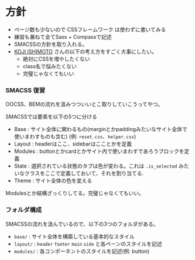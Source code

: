 # 方針

- ページ数も少ないので CSSフレームワーク は使わずに書いてみる
- 練習も兼ねて全てSass + Compassで記述
- SMACSSの方針を取り入れる。
- [KOJI ISHIMOTO](http://t32k.me/mol/log/the-perfect-css-i-thought/) さんの以下の考え方をすごく大事にしたい。
    - 絶対にCSSを増やしたくない
    - class名で悩みたくない
    - 完璧じゃなくてもいい


### SMACSS 復習

OOCSS、BEMの流れを汲みつついいとこ取りしていこうってやつ。

SMACSSでは要素を以下の5つに分ける

- Base : サイト全体に関わるもの(marginとかpaddingみたいなサイト全体で使いまわすものも含む) (例: `reset.css`、`helper.css`)
- Layout : headerはここ、sidebarはこことかを定義
- Modules : buttonとかcardとかサイト内で使いまわすであろうブロックを定義
- State : 選択されている状態のタブは色が変わる。これは `.is_selected` みたいなクラスをここで定義しておいて、それを割り当てる.
- Theme : サイト全体の色を変える

Modulesとか結構ざっくりしてる。完璧じゃなくてもいい。


### フォルダ構成

SMACSSの流れを汲んでいるので、以下の3つのフォルダがある。

- `base/` : サイト全体を構築している基本的なスタイル
- `layout/` : `header` `footer` `main` `side` と各ペーンのスタイルを記述
- `modules/` : 各コンポーネントのスタイルを記述(例: button)

